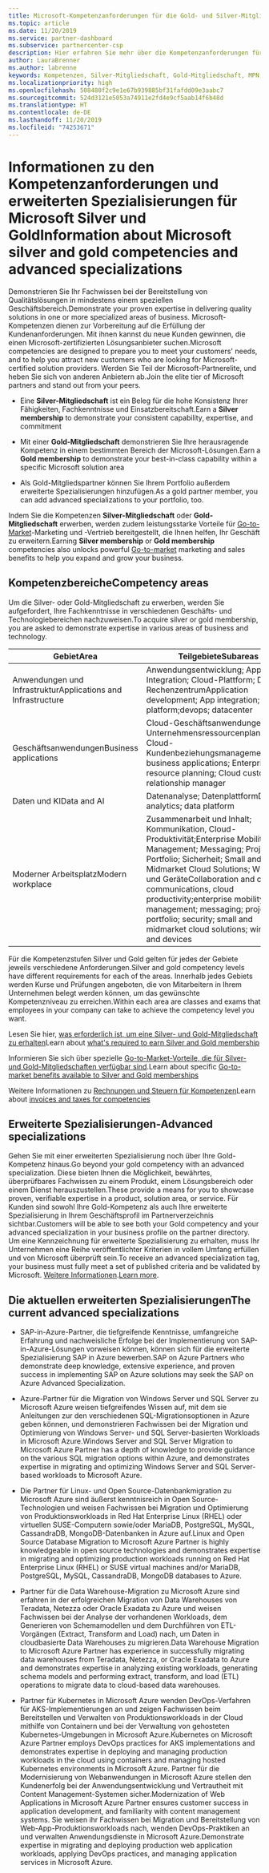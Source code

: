 ```yaml
---
title: Microsoft-Kompetenzanforderungen für die Gold- und Silver-Mitgliedschaft | Partner Center
ms.topic: article
ms.date: 11/20/2019
ms.service: partner-dashboard
ms.subservice: partnercenter-csp
description: Hier erfahren Sie mehr über die Kompetenzanforderungen für die Mitgliedschaftsstufen Silver und Gold.
author: LauraBrenner
ms.author: labrenne
keywords: Kompetenzen, Silver-Mitgliedschaft, Gold-Mitgliedschaft, MPN, MAPS, Kenntnisse, Microsoft Partner Network, Network Mitgliedschaft, erweiterte Spezialisierung
ms.localizationpriority: high
ms.openlocfilehash: 508480f2c9e1e67b939885bf31fafdd09e3aabc7
ms.sourcegitcommit: 524d3121e5053a74911e2fd4e9cf5aab14f6b48d
ms.translationtype: HT
ms.contentlocale: de-DE
ms.lasthandoff: 11/20/2019
ms.locfileid: "74253671"
---
```

# <a name="information-about-microsoft-silver-and-gold-competencies-and-advanced-specializations"></a><span data-ttu-id="3f57f-104">Informationen zu den Kompetenzanforderungen und erweiterten Spezialisierungen für Microsoft Silver und Gold</span><span class="sxs-lookup"><span data-stu-id="3f57f-104">Information about Microsoft silver and gold competencies and advanced specializations</span></span>


<span data-ttu-id="3f57f-105">Demonstrieren Sie Ihr Fachwissen bei der Bereitstellung von Qualitätslösungen in mindestens einem speziellen Geschäftsbereich.</span><span class="sxs-lookup"><span data-stu-id="3f57f-105">Demonstrate your proven expertise in delivering quality solutions in one or more specialized areas of business.</span></span> <span data-ttu-id="3f57f-106">Microsoft-Kompetenzen dienen zur Vorbereitung auf die Erfüllung der Kundenanforderungen. Mit ihnen kannst du neue Kunden gewinnen, die einen Microsoft-zertifizierten Lösungsanbieter suchen.</span><span class="sxs-lookup"><span data-stu-id="3f57f-106">Microsoft competencies are designed to prepare you to meet your customers' needs, and to help you attract new customers who are looking for Microsoft-certified solution providers.</span></span> <span data-ttu-id="3f57f-107">Werden Sie Teil der Microsoft-Partnerelite, und heben Sie sich von anderen Anbietern ab.</span><span class="sxs-lookup"><span data-stu-id="3f57f-107">Join the elite tier of Microsoft partners and stand out from your peers.</span></span>

- <span data-ttu-id="3f57f-108">Eine **Silver-Mitgliedschaft** ist ein Beleg für die hohe Konsistenz Ihrer Fähigkeiten, Fachkenntnisse und Einsatzbereitschaft.</span><span class="sxs-lookup"><span data-stu-id="3f57f-108">Earn a **Silver membership** to demonstrate your consistent capability, expertise, and commitment</span></span>

- <span data-ttu-id="3f57f-109">Mit einer **Gold-Mitgliedschaft** demonstrieren Sie Ihre herausragende Kompetenz in einem bestimmten Bereich der Microsoft-Lösungen.</span><span class="sxs-lookup"><span data-stu-id="3f57f-109">Earn a **Gold membership** to demonstrate your best-in-class capability within a specific Microsoft solution area</span></span>

- <span data-ttu-id="3f57f-110">Als Gold-Mitgliedspartner können Sie Ihrem Portfolio außerdem erweiterte Spezialisierungen hinzufügen.</span><span class="sxs-lookup"><span data-stu-id="3f57f-110">As a gold partner member, you can add advanced specializations to your portfolio, too.</span></span>

<span data-ttu-id="3f57f-111">Indem Sie die Kompetenzen **Silver-Mitgliedschaft** oder **Gold-Mitgliedschaft** erwerben, werden zudem leistungsstarke Vorteile für [Go-to-Market](mpn-learn-about-go-to-market-benefits.md)-Marketing und -Vertrieb bereitgestellt, die Ihnen helfen, Ihr Geschäft zu erweitern.</span><span class="sxs-lookup"><span data-stu-id="3f57f-111">Earning **Silver membership** or **Gold membership** competencies also unlocks powerful [Go-to-market](mpn-learn-about-go-to-market-benefits.md) marketing and sales benefits to help you expand and grow your business.</span></span>

## <a name="competency-areas"></a><span data-ttu-id="3f57f-112">Kompetenzbereiche</span><span class="sxs-lookup"><span data-stu-id="3f57f-112">Competency areas</span></span>

<span data-ttu-id="3f57f-113">Um die Silver- oder Gold-Mitgliedschaft zu erwerben, werden Sie aufgefordert, Ihre Fachkenntnisse in verschiedenen Geschäfts- und Technologiebereichen nachzuweisen.</span><span class="sxs-lookup"><span data-stu-id="3f57f-113">To acquire silver or gold membership, you are asked to demonstrate expertise in various areas of business and technology.</span></span>

|<span data-ttu-id="3f57f-114">**Gebiet**</span><span class="sxs-lookup"><span data-stu-id="3f57f-114">**Area**</span></span>            |<span data-ttu-id="3f57f-115">**Teilgebiete**</span><span class="sxs-lookup"><span data-stu-id="3f57f-115">**Subareas**</span></span>                    |
|--------------------|--------------------------------|
|<span data-ttu-id="3f57f-116">Anwendungen und Infrastruktur</span><span class="sxs-lookup"><span data-stu-id="3f57f-116">Applications and Infrastructure</span></span>|<span data-ttu-id="3f57f-117">Anwendungsentwicklung; App-Integration; Cloud-Plattform; DevOps; Rechenzentrum</span><span class="sxs-lookup"><span data-stu-id="3f57f-117">Application development; App integration; Cloud platform;devops; datacenter</span></span>|
|<span data-ttu-id="3f57f-118">Geschäftsanwendungen</span><span class="sxs-lookup"><span data-stu-id="3f57f-118">Business applications</span></span> |<span data-ttu-id="3f57f-119">Cloud-Geschäftsanwendungen; Unternehmensressourcenplanung; Cloud-Kundenbeziehungsmanagement</span><span class="sxs-lookup"><span data-stu-id="3f57f-119">Cloud business applications; Enterprise resource planning; Cloud customer relationship manager</span></span>|
|<span data-ttu-id="3f57f-120">Daten und KI</span><span class="sxs-lookup"><span data-stu-id="3f57f-120">Data and AI</span></span>|<span data-ttu-id="3f57f-121">Datenanalyse; Datenplattform</span><span class="sxs-lookup"><span data-stu-id="3f57f-121">Data analytics; data platform</span></span>|
|<span data-ttu-id="3f57f-122">Moderner Arbeitsplatz</span><span class="sxs-lookup"><span data-stu-id="3f57f-122">Modern workplace</span></span>| <span data-ttu-id="3f57f-123">Zusammenarbeit und Inhalt; Kommunikation, Cloud-Produktivität;Enterprise Mobility Management; Messaging; Projekt und Portfolio; Sicherheit; Small and Midmarket Cloud Solutions; Windows und Geräte</span><span class="sxs-lookup"><span data-stu-id="3f57f-123">Collaboration and content; communications, cloud productivity;enterprise mobility management; messaging; project and portfolio; security; small and midmarket cloud solutions; windows and devices</span></span>|

<span data-ttu-id="3f57f-124">Für die Kompetenzstufen Silver und Gold gelten für jedes der Gebiete jeweils verschiedene Anforderungen.</span><span class="sxs-lookup"><span data-stu-id="3f57f-124">Silver and gold competency levels have different requirements for each of the areas.</span></span> <span data-ttu-id="3f57f-125">Innerhalb jedes Gebiets werden Kurse und Prüfungen angeboten, die von Mitarbeitern in Ihrem Unternehmen belegt werden können, um das gewünschte Kompetenzniveau zu erreichen.</span><span class="sxs-lookup"><span data-stu-id="3f57f-125">Within each area are classes and exams that employees in your company can take to achieve the competency level you want.</span></span>


<span data-ttu-id="3f57f-126">Lesen Sie hier, [was erforderlich ist, um eine Silver- und Gold-Mitgliedschaft zu erhalten](https://partner.microsoft.com/membership/competencies)</span><span class="sxs-lookup"><span data-stu-id="3f57f-126">Learn about [what's required to earn Silver and Gold membership](https://partner.microsoft.com/membership/competencies)</span></span>

<span data-ttu-id="3f57f-127">Informieren Sie sich über spezielle [Go-to-Market-Vorteile, die für Silver- und Gold-Mitgliedschaften verfügbar sind](mpn-learn-about-go-to-market-benefits.md).</span><span class="sxs-lookup"><span data-stu-id="3f57f-127">Learn about specific [Go-to-market benefits available to Silver and Gold memberships](mpn-learn-about-go-to-market-benefits.md)</span></span> 

<span data-ttu-id="3f57f-128">Weitere Informationen zu [Rechnungen und Steuern für Kompetenzen](mpn-view-print-maps-invoice.md)</span><span class="sxs-lookup"><span data-stu-id="3f57f-128">Learn about [invoices and taxes for competencies](mpn-view-print-maps-invoice.md)</span></span>

## <a name="advanced-specializations"></a><span data-ttu-id="3f57f-129">Erweiterte Spezialisierungen-</span><span class="sxs-lookup"><span data-stu-id="3f57f-129">Advanced specializations</span></span>

<span data-ttu-id="3f57f-130">Gehen Sie mit einer erweiterten Spezialisierung noch über Ihre Gold-Kompetenz hinaus.</span><span class="sxs-lookup"><span data-stu-id="3f57f-130">Go beyond your gold competency with an advanced specialization.</span></span> <span data-ttu-id="3f57f-131">Diese bieten Ihnen die Möglichkeit, bewährtes, überprüfbares Fachwissen zu einem Produkt, einem Lösungsbereich oder einem Dienst herauszustellen.</span><span class="sxs-lookup"><span data-stu-id="3f57f-131">These provide a means for you to showcase proven, verifiable expertise in a product, solution area, or service.</span></span> <span data-ttu-id="3f57f-132">Für Kunden sind sowohl Ihre Gold-Kompetenz als auch Ihre erweiterte Spezialisierung in Ihrem Geschäftsprofil im Partnerverzeichnis sichtbar.</span><span class="sxs-lookup"><span data-stu-id="3f57f-132">Customers will be able to see both your Gold competency and your advanced specialization in your business profile on the partner directory.</span></span> <span data-ttu-id="3f57f-133">Um eine Kennzeichnung für erweiterte Spezialisierung zu erhalten, muss Ihr Unternehmen eine Reihe veröffentlichter Kriterien in vollem Umfang erfüllen und von Microsoft überprüft sein.</span><span class="sxs-lookup"><span data-stu-id="3f57f-133">To receive an advanced specialization tag, your business must fully meet a set of published criteria and be validated by Microsoft.</span></span> <span data-ttu-id="3f57f-134">[Weitere Informationen](https://partner.microsoft.com/membership/competencies#tab-content-2).</span><span class="sxs-lookup"><span data-stu-id="3f57f-134">[Learn more](https://partner.microsoft.com/membership/competencies#tab-content-2).</span></span> 

## <a name="the-current-advanced-specializations"></a><span data-ttu-id="3f57f-135">Die aktuellen erweiterten Spezialisierungen</span><span class="sxs-lookup"><span data-stu-id="3f57f-135">The current advanced specializations</span></span>

- <span data-ttu-id="3f57f-136">SAP-in-Azure-Partner, die tiefgreifende Kenntnisse, umfangreiche Erfahrung und nachweisliche Erfolge bei der Implementierung von SAP-in-Azure-Lösungen vorweisen können, können sich für die erweiterte Spezialisierung SAP in Azure bewerben.</span><span class="sxs-lookup"><span data-stu-id="3f57f-136">SAP on Azure Partners who demonstrate deep knowledge, extensive experience, and proven success in implementing SAP on Azure solutions may seek the SAP on Azure Advanced Specialization.</span></span>

- <span data-ttu-id="3f57f-137">Azure-Partner für die Migration von Windows Server und SQL Server zu Microsoft Azure weisen tiefgreifendes Wissen auf, mit dem sie Anleitungen zur den verschiedenen SQL-Migrationsoptionen in Azure geben können, und demonstrieren Fachwissen bei der Migration und Optimierung von Windows Server- und SQL Server-basierten Workloads in Microsoft Azure.</span><span class="sxs-lookup"><span data-stu-id="3f57f-137">Windows Server and SQL Server Migration to Microsoft Azure Partner has a depth of knowledge to provide guidance on the various SQL migration options within Azure, and demonstrates expertise in migrating and optimizing Windows Server and SQL Server-based workloads to Microsoft Azure.</span></span> 

- <span data-ttu-id="3f57f-138">Die Partner für Linux- und Open Source-Datenbankmigration zu Microsoft Azure sind äußerst kenntnisreich in Open Source-Technologien und weisen Fachwissen bei Migration und Optimierung von Produktionsworkloads in Red Hat Enterprise Linux (RHEL) oder virtuellen SUSE-Computern sowie/oder MariaDB, PostgreSQL, MySQL, CassandraDB, MongoDB-Datenbanken in Azure auf.</span><span class="sxs-lookup"><span data-stu-id="3f57f-138">Linux and Open Source Database Migration to Microsoft Azure Partner is highly knowledgeable in open source technologies and demonstrates expertise in migrating and optimizing production workloads running on Red Hat Enterprise Linux (RHEL) or SUSE virtual machines and/or MariaDB, PostgreSQL, MySQL, CassandraDB, MongoDB databases to Azure.</span></span>

- <span data-ttu-id="3f57f-139">Partner für die Data Warehouse-Migration zu Microsoft Azure sind erfahren in der erfolgreichen Migration von Data Warehouses von Teradata, Netezza oder Oracle Exadata zu Azure und weisen Fachwissen bei der Analyse der vorhandenen Workloads, dem Generieren von Schemamodellen und dem Durchführen von ETL-Vorgängen (Extract, Transform and Load) nach, um Daten in cloudbasierte Data Warehouses zu migrieren.</span><span class="sxs-lookup"><span data-stu-id="3f57f-139">Data Warehouse Migration to Microsoft Azure Partner has experience in successfully migrating data warehouses from Teradata, Netezza, or Oracle Exadata to Azure and demonstrates expertise in analyzing existing workloads, generating schema models and performing extract, transform, and load (ETL) operations to migrate data to cloud-based data warehouses.</span></span>

- <span data-ttu-id="3f57f-140">Partner für Kubernetes in Microsoft Azure wenden DevOps-Verfahren für AKS-Implementierungen an und zeigen Fachwissen beim Bereitstellen und Verwalten von Produktionsworkloads in der Cloud mithilfe von Containern und bei der Verwaltung von gehosteten Kubernetes-Umgebungen in Microsoft Azure.</span><span class="sxs-lookup"><span data-stu-id="3f57f-140">Kubernetes on Microsoft Azure Partner employs DevOps practices for AKS implementations and demonstrates expertise in deploying and managing production workloads in the cloud using containers and managing hosted Kubernetes environments in Microsoft Azure.</span></span>
<span data-ttu-id="3f57f-141">Partner für die Modernisierung von Webanwendungen in Microsoft Azure stellen den Kundenerfolg bei der Anwendungsentwicklung und Vertrautheit mit Content Management-Systemen sicher.</span><span class="sxs-lookup"><span data-stu-id="3f57f-141">Modernization of Web Applications in Microsoft Azure Partner ensures customer success in application development, and familiarity with content management systems.</span></span> <span data-ttu-id="3f57f-142">Sie weisen ihr Fachwissen bei Migration und Bereitstellung von Web-App-Produktionsworkloads nach, wenden DevOps-Praktiken an und verwalten Anwendungsdienste in Microsoft Azure.</span><span class="sxs-lookup"><span data-stu-id="3f57f-142">Demonstrate expertise in migrating and deploying production web application workloads, applying DevOps practices, and managing application services in Microsoft Azure.</span></span>